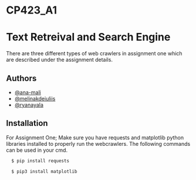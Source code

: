 # CP423_A1
# Text Retreival and Search Engine 

There are three different types of web crawlers in assignment one which are described under the assignment details.  


## Authors

- [@ana-mali](https://www.github.com/ana-mali)
- [@melinakdeiuliis](https://github.com/melinakdeiuliis)
- [@ryanayala](https://github.com/ryanayala)



## Installation

For Assignment One;
Make sure you have requests and matplotlib python libraries installed to properly run the webcrawlers. The following commands can be used in your cmd.

```bash
  $ pip install requests 

```
```bash
  $ pip3 install matplotlib

```
    
